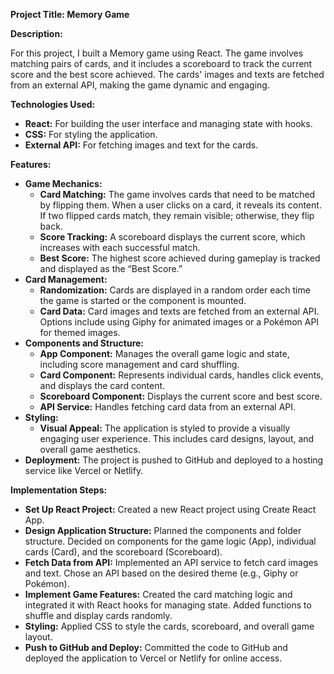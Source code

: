 
<strong>Project Title: Memory Game</strong>

<strong>Description:</strong>

For this project, I built a Memory game using React. The game involves matching pairs of cards, and it includes a scoreboard to track the current score and the best score achieved. The cards' images and texts are fetched from an external API, making the game dynamic and engaging.

<strong>Technologies Used:</strong>

<ul>
  <li><strong>React:</strong> For building the user interface and managing state with hooks.</li>
  <li><strong>CSS:</strong> For styling the application.</li>
  <li><strong>External API:</strong> For fetching images and text for the cards.</li>
</ul>
<strong>Features:</strong>

<ul>
  <li><strong>Game Mechanics:</strong>
    <ul>
      <li><strong>Card Matching:</strong> The game involves cards that need to be matched by flipping them. When a user clicks on a card, it reveals its content. If two flipped cards match, they remain visible; otherwise, they flip back.</li>
      <li><strong>Score Tracking:</strong> A scoreboard displays the current score, which increases with each successful match.</li>
      <li><strong>Best Score:</strong> The highest score achieved during gameplay is tracked and displayed as the “Best Score.”</li>
    </ul>
  </li>
  <li><strong>Card Management:</strong>
    <ul>
      <li><strong>Randomization:</strong> Cards are displayed in a random order each time the game is started or the component is mounted.</li>
      <li><strong>Card Data:</strong> Card images and texts are fetched from an external API. Options include using Giphy for animated images or a Pokémon API for themed images.</li>
    </ul>
  </li>
  <li><strong>Components and Structure:</strong>
    <ul>
      <li><strong>App Component:</strong> Manages the overall game logic and state, including score management and card shuffling.</li>
      <li><strong>Card Component:</strong> Represents individual cards, handles click events, and displays the card content.</li>
      <li><strong>Scoreboard Component:</strong> Displays the current score and best score.</li>
      <li><strong>API Service:</strong> Handles fetching card data from an external API.</li>
    </ul>
  </li>
  <li><strong>Styling:</strong>
    <ul>
      <li><strong>Visual Appeal:</strong> The application is styled to provide a visually engaging user experience. This includes card designs, layout, and overall game aesthetics.</li>
    </ul>
  </li>
  <li><strong>Deployment:</strong> The project is pushed to GitHub and deployed to a hosting service like Vercel or Netlify.</li>
</ul>
<strong>Implementation Steps:</strong>

<ul>
  <li><strong>Set Up React Project:</strong> Created a new React project using Create React App.</li>
  <li><strong>Design Application Structure:</strong> Planned the components and folder structure. Decided on components for the game logic (App), individual cards (Card), and the scoreboard (Scoreboard).</li>
  <li><strong>Fetch Data from API:</strong> Implemented an API service to fetch card images and text. Chose an API based on the desired theme (e.g., Giphy or Pokémon).</li>
  <li><strong>Implement Game Features:</strong> Created the card matching logic and integrated it with React hooks for managing state. Added functions to shuffle and display cards randomly.</li>
  <li><strong>Styling:</strong> Applied CSS to style the cards, scoreboard, and overall game layout.</li>
  <li><strong>Push to GitHub and Deploy:</strong> Committed the code to GitHub and deployed the application to Vercel or Netlify for online access.</li>
</ul>
